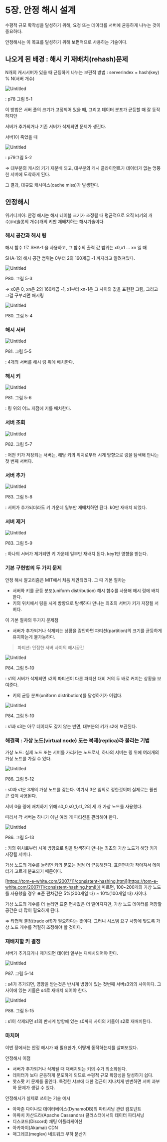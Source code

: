 # 5장. 안정 해시 설계

수평적 규모 확작성을 달성하기 위해, 요청 또는 데이터를 서버에 균등하게 나누는 것이 중요하다. 

안정해시는 이 목표를 달성하기 위해 보편적으로 사용하는 기술이다.

## 나오게 된 배경 : 해시 키 재배치(rehash)문제

N개의 캐시서버가 있을 때 균등하게 나누는 보편적 방법 : serverIndex = hash(key) % N(서버 개수)

![Untitled](5%E1%84%8C%E1%85%A1%E1%86%BC%20%E1%84%8B%E1%85%A1%E1%86%AB%E1%84%8C%E1%85%A5%E1%86%BC%20%E1%84%92%E1%85%A2%E1%84%89%E1%85%B5%20%E1%84%89%E1%85%A5%E1%86%AF%E1%84%80%E1%85%A8%20b85a895a6c9d42f88c21a6a13758337a/Untitled.png)

: p78 그림 5-1

이 방법은 서버 풀의 크기가 고정되어 있을 때, 그리고 데이터 분포가 균등할 때 잘 동작하지만

서버가 추가되거나 기존 서버가 삭제되면 문제가 생긴다. 

서버1이 죽었을 때

![Untitled](5%E1%84%8C%E1%85%A1%E1%86%BC%20%E1%84%8B%E1%85%A1%E1%86%AB%E1%84%8C%E1%85%A5%E1%86%BC%20%E1%84%92%E1%85%A2%E1%84%89%E1%85%B5%20%E1%84%89%E1%85%A5%E1%86%AF%E1%84%80%E1%85%A8%20b85a895a6c9d42f88c21a6a13758337a/Untitled%201.png)

: p79그림 5-2

⇒ 대부분의 캐시의 키가 재분배 되고, 대부분의 캐시 클라이언트가 데이터가 없는 엉뚱한 서버에 도착하게 된다.

그 결과, 대규모 캐시미스(cache miss)가 발생한다. 

## 안정해시

위키디피아: 안정 해시는 해시 테이블 크기가 조정될 때 평균적으로 오직 k(키의 개수)/n(슬롯의 개수)개의 키만 재배치하는 해시기술이다. 

### 해시 공간과 해시 링

해시 함수 f로 SHA-1 을 사용하고, 그 함수의 출력 값 범위는 x0,x1 ... xn 일 때 

SHA-1의 해시 공간 범위는 0부터 2의 160제곱 -1 까지라고 알려져있다.

![Untitled](5%E1%84%8C%E1%85%A1%E1%86%BC%20%E1%84%8B%E1%85%A1%E1%86%AB%E1%84%8C%E1%85%A5%E1%86%BC%20%E1%84%92%E1%85%A2%E1%84%89%E1%85%B5%20%E1%84%89%E1%85%A5%E1%86%AF%E1%84%80%E1%85%A8%20b85a895a6c9d42f88c21a6a13758337a/Untitled%202.png)

P80. 그림 5-3

→  x0은 0, xn은 2의 160제곱 -1, x1부터 xn-1은 그 사이의 값을 표현한 그림, 그리고 그걸 구부리면 해시링

![Untitled](5%E1%84%8C%E1%85%A1%E1%86%BC%20%E1%84%8B%E1%85%A1%E1%86%AB%E1%84%8C%E1%85%A5%E1%86%BC%20%E1%84%92%E1%85%A2%E1%84%89%E1%85%B5%20%E1%84%89%E1%85%A5%E1%86%AF%E1%84%80%E1%85%A8%20b85a895a6c9d42f88c21a6a13758337a/Untitled%203.png)

P80. 그림 5-4

### 해시 서버

![Untitled](5%E1%84%8C%E1%85%A1%E1%86%BC%20%E1%84%8B%E1%85%A1%E1%86%AB%E1%84%8C%E1%85%A5%E1%86%BC%20%E1%84%92%E1%85%A2%E1%84%89%E1%85%B5%20%E1%84%89%E1%85%A5%E1%86%AF%E1%84%80%E1%85%A8%20b85a895a6c9d42f88c21a6a13758337a/Untitled%204.png)

P81. 그림 5-5

: 4개의 서버를 해시 링 위에 배치한다. 

### 해시 키

![Untitled](5%E1%84%8C%E1%85%A1%E1%86%BC%20%E1%84%8B%E1%85%A1%E1%86%AB%E1%84%8C%E1%85%A5%E1%86%BC%20%E1%84%92%E1%85%A2%E1%84%89%E1%85%B5%20%E1%84%89%E1%85%A5%E1%86%AF%E1%84%80%E1%85%A8%20b85a895a6c9d42f88c21a6a13758337a/Untitled%205.png)

P81. 그림 5-6

: 링 위의 어느 지점에 키를 배치한다. 

### 서버 조회

![Untitled](5%E1%84%8C%E1%85%A1%E1%86%BC%20%E1%84%8B%E1%85%A1%E1%86%AB%E1%84%8C%E1%85%A5%E1%86%BC%20%E1%84%92%E1%85%A2%E1%84%89%E1%85%B5%20%E1%84%89%E1%85%A5%E1%86%AF%E1%84%80%E1%85%A8%20b85a895a6c9d42f88c21a6a13758337a/Untitled%206.png)

P82. 그림 5-7

: 어떤 키가 저장되는 서버는, 해당 키의 위치로부터 시계 방향으로 링을 탐색해 만나는 첫 번째 서버다.

### 서버 추가

![Untitled](5%E1%84%8C%E1%85%A1%E1%86%BC%20%E1%84%8B%E1%85%A1%E1%86%AB%E1%84%8C%E1%85%A5%E1%86%BC%20%E1%84%92%E1%85%A2%E1%84%89%E1%85%B5%20%E1%84%89%E1%85%A5%E1%86%AF%E1%84%80%E1%85%A8%20b85a895a6c9d42f88c21a6a13758337a/Untitled%207.png)

P83. 그림 5-8

: 서버가 추가되더라도 키 가운데 일부만 재배치하면 된다. k0만 재배치 되었다. 

### 서버 제거

![Untitled](5%E1%84%8C%E1%85%A1%E1%86%BC%20%E1%84%8B%E1%85%A1%E1%86%AB%E1%84%8C%E1%85%A5%E1%86%BC%20%E1%84%92%E1%85%A2%E1%84%89%E1%85%B5%20%E1%84%89%E1%85%A5%E1%86%AF%E1%84%80%E1%85%A8%20b85a895a6c9d42f88c21a6a13758337a/Untitled%208.png)

P83. 그림 5-9

: 하나의 서버가 제거되면 키 가운데 일부만 재배치 된다. key1만 영향을 받는다.

### 기본 구현법의 두 가지 문제

안정 해시 알고리즘은 MIT에서 처음 제안되었다. 그 때 기본 절차는

- 서버와 키를 균등 분포(uniform distribution) 해시 함수를 사용해 해시 링에 배치한다.
- 키의 위치에서 링을 시계 방향으로 탐색하다 만나는 최초의 서버가 키가 저장될 서버다.

이 기본 절차의 두가지 문제점

- 서버가 추가되거나 삭제되는 상황을 감안하면 파티션(partition)의 크기를 균등하게 유지하는게 불가능하다.

> 파티션: 인접한 서버 사이의 해시공간
> 

![Untitled](5%E1%84%8C%E1%85%A1%E1%86%BC%20%E1%84%8B%E1%85%A1%E1%86%AB%E1%84%8C%E1%85%A5%E1%86%BC%20%E1%84%92%E1%85%A2%E1%84%89%E1%85%B5%20%E1%84%89%E1%85%A5%E1%86%AF%E1%84%80%E1%85%A8%20b85a895a6c9d42f88c21a6a13758337a/Untitled%209.png)

P84. 그림 5-10

: s1의 서버가 삭제되면 s2의 파티션이 다른 파티션 대비 거의 두 배로 커지는 상황을 보여준다.

- 키의 균등 분포(uniform distribution)를 달성하기가 어렵다.

![Untitled](5%E1%84%8C%E1%85%A1%E1%86%BC%20%E1%84%8B%E1%85%A1%E1%86%AB%E1%84%8C%E1%85%A5%E1%86%BC%20%E1%84%92%E1%85%A2%E1%84%89%E1%85%B5%20%E1%84%89%E1%85%A5%E1%86%AF%E1%84%80%E1%85%A8%20b85a895a6c9d42f88c21a6a13758337a/Untitled%2010.png)

P84. 그림 5-10

: s1과 s3는 아무 데이터도 갖지 않는 반면, 대부분의 키가 s2에 보관된다. 

### 해결책 : 가상 노드(virtual node) 또는 복제(replica)라 불리는 기법

가상 노드: 실제 노드 또는 서버를 가리키는 노드로서, 하나의 서버는 링 위에 여러개의 가상 노드를 가질 수 있다.

![Untitled](5%E1%84%8C%E1%85%A1%E1%86%BC%20%E1%84%8B%E1%85%A1%E1%86%AB%E1%84%8C%E1%85%A5%E1%86%BC%20%E1%84%92%E1%85%A2%E1%84%89%E1%85%B5%20%E1%84%89%E1%85%A5%E1%86%AF%E1%84%80%E1%85%A8%20b85a895a6c9d42f88c21a6a13758337a/Untitled%2011.png)

P86. 그림 5-12

: s0과 s1은 3개의 가상 노드를 갖는다. 여기서 3은 임의로 정한것이며 실제로는 훨씬 큰 값이 사용된다.

서버 0을 링에 배치하기 위해 s0_0,s0_1,s1_2의 세 개 가상 노드를 사용했다. 

따라서 각 서버는 하나가 아닌 여러 개 파티션을 관리해야 한다. 

 

![Untitled](5%E1%84%8C%E1%85%A1%E1%86%BC%20%E1%84%8B%E1%85%A1%E1%86%AB%E1%84%8C%E1%85%A5%E1%86%BC%20%E1%84%92%E1%85%A2%E1%84%89%E1%85%B5%20%E1%84%89%E1%85%A5%E1%86%AF%E1%84%80%E1%85%A8%20b85a895a6c9d42f88c21a6a13758337a/Untitled%2012.png)

P86. 그림 5-13

: 키의 위치로부터 시계 방향으로 링을 탐색하다 만나는 최초의 가상 노드가 해당 키가 저장될 서버다. 

가상 노드의 개수를 늘리면 키의 분포는 점점 더 균등해진다. 표준편차가 작아져서 데이터가 고르게 분포되기 때문이다.

[https://tom-e-white.com/2007/11/consistent-hashing.html](https://tom-e-white.com/2007/11/consistent-hashing.html)에 따르면, 100~200개의 가상 노드를 사용했을 경우 표준 편차값은 5%(200개일 때) ~ 10%(100개일 때) 사이다. 

가상 노드의 개수를 더 늘리면 표준 편차값은 더 떨어지지만, 가상 노드 데이터를 저장할 공간은 더 많이 필요하게 된다.

⇒ 타협적 결정(trade off)가 필요하다는 뜻이다. 그러니 시스템 요구 사항에 맞도록 가상 노드 개수를 적절히 조정해야 할 것이다.

### 재배치할 키 결정

서버가 추가되거나 제거되면 데이터 일부는 재배치되어야 한다. 

![Untitled](5%E1%84%8C%E1%85%A1%E1%86%BC%20%E1%84%8B%E1%85%A1%E1%86%AB%E1%84%8C%E1%85%A5%E1%86%BC%20%E1%84%92%E1%85%A2%E1%84%89%E1%85%B5%20%E1%84%89%E1%85%A5%E1%86%AF%E1%84%80%E1%85%A8%20b85a895a6c9d42f88c21a6a13758337a/Untitled%2013.png)

P87. 그림 5-14

: s4가 추가되면, 영향을 받는것은 반시계 방향에 있는 첫번째 서버s3와의 사이이다. 그 사이에 있는 키들은 s4로 재배치 되어야 한다. 

![Untitled](5%E1%84%8C%E1%85%A1%E1%86%BC%20%E1%84%8B%E1%85%A1%E1%86%AB%E1%84%8C%E1%85%A5%E1%86%BC%20%E1%84%92%E1%85%A2%E1%84%89%E1%85%B5%20%E1%84%89%E1%85%A5%E1%86%AF%E1%84%80%E1%85%A8%20b85a895a6c9d42f88c21a6a13758337a/Untitled%2014.png)

P88. 그림 5-15

: s1이 삭제되면 s1의 반시계 방향에 있는 s0까지 사이의 키들이 s2로 재배치된다.

### 마치며

이번 장에서는 안정 해시가 왜 필요한가, 어떻게 동작하는지를 살펴보았다.

안정해시 이점

- 서버가 추가되거나 삭제될 때 재배치되는 키의 수가 최소화된다.
- 데이터가 보다 균등하게 분포하게 되므로 수평적 규모 확장성을 달성하기 쉽다.
- 핫스팟 키 문제를 줄인다. 특정한 샤브에 대한 접근이 지나치게 빈번하면 서버 과부하 문제가 생길 수 있다.

안정해시가 실제로 쓰이는 기술 예시

- 아마존 다이나모 데이터베이스(DynamoDB)의 파티셔닝 관련 컴포넌트
- 아파치 카산드라(Apache Cassandra) 클러스터에서의 데이터 파티셔닝
- 디스코드(Discord) 채팅 어플리케이션
- 아카마이(Akamai) CDN
- 매그레프(meglev) 네트워크 부하 분산기